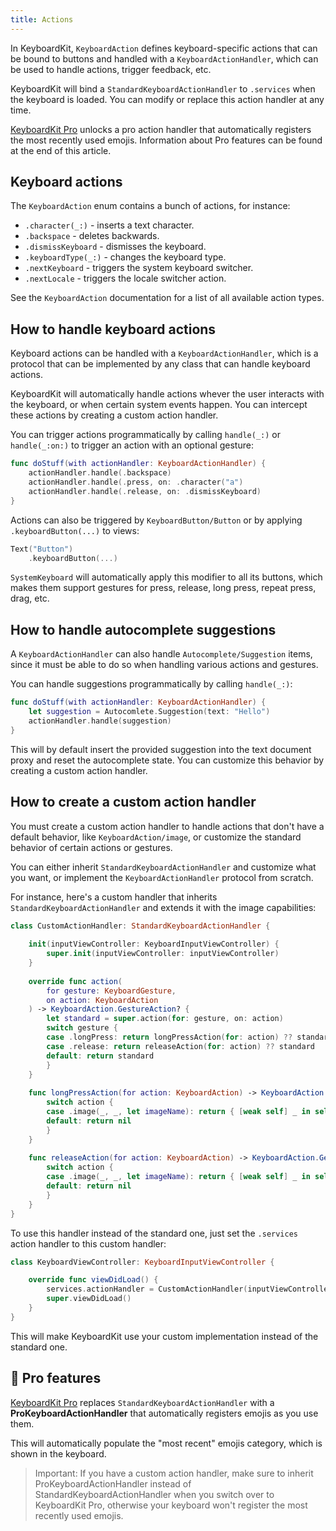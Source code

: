 ```yaml
---
title: Actions
---
```


In KeyboardKit, ``KeyboardAction`` defines keyboard-specific actions that can be bound to buttons and handled with a ``KeyboardActionHandler``, which can be used to handle actions, trigger feedback, etc.

KeyboardKit will bind a ``StandardKeyboardActionHandler`` to ``.services`` when the keyboard is loaded. You can modify or replace this action handler at any time.

[KeyboardKit Pro][Pro] unlocks a pro action handler that automatically registers the most recently used emojis. Information about Pro features can be found at the end of this article.



## Keyboard actions

The ``KeyboardAction`` enum contains a bunch of actions, for instance:

* ``.character(_:)`` - inserts a text character.
* ``.backspace`` - deletes backwards.
* ``.dismissKeyboard`` - dismisses the keyboard.
* ``.keyboardType(_:)`` - changes the keyboard type.
* ``.nextKeyboard`` - triggers the system keyboard switcher.
* ``.nextLocale`` - triggers the locale switcher action.

See the ``KeyboardAction`` documentation for a list of all available action types.



## How to handle keyboard actions

Keyboard actions can be handled with a ``KeyboardActionHandler``, which is a protocol that can be implemented by any class that can handle keyboard actions.

KeyboardKit will automatically handle actions whever the user interacts with the keyboard, or when certain system events happen. You can intercept these actions by creating a custom action handler.

You can trigger actions programmatically by calling `handle(_:)` or `handle(_:on:)` to trigger an action with an optional gesture:

```swift
func doStuff(with actionHandler: KeyboardActionHandler) {
    actionHandler.handle(.backspace)
    actionHandler.handle(.press, on: .character("a")
    actionHandler.handle(.release, on: .dismissKeyboard)
}
```

Actions can also be triggered by ``KeyboardButton/Button`` or by applying `.keyboardButton(...)` to views:

```swift
Text("Button")
    .keyboardButton(...)
```

``SystemKeyboard`` will automatically apply this modifier to all its buttons, which makes them support gestures for press, release, long press, repeat press, drag, etc.



## How to handle autocomplete suggestions

A ``KeyboardActionHandler`` can also handle ``Autocomplete/Suggestion`` items, since it must be able to do so when handling various actions and gestures.

You can handle suggestions programmatically by calling `handle(_:)`:

```swift
func doStuff(with actionHandler: KeyboardActionHandler) {
    let suggestion = Autocomlete.Suggestion(text: "Hello")
    actionHandler.handle(suggestion)
}
```

This will by default insert the provided suggestion into the text document proxy and reset the autocomplete state. You can customize this behavior by creating a custom action handler.



## How to create a custom action handler

You must create a custom action handler to handle actions that don't have a default behavior, like ``KeyboardAction/image``, or customize the standard behavior of certain actions or gestures.

You can either inherit ``StandardKeyboardActionHandler`` and customize what you want, or implement the ``KeyboardActionHandler`` protocol from scratch. 

For instance, here's a custom handler that inherits ``StandardKeyboardActionHandler`` and extends it with the image capabilities:

```swift
class CustomActionHandler: StandardKeyboardActionHandler {
    
    init(inputViewController: KeyboardInputViewController) {
        super.init(inputViewController: inputViewController)
    }
    
    override func action(
        for gesture: KeyboardGesture, 
        on action: KeyboardAction
    ) -> KeyboardAction.GestureAction? {
        let standard = super.action(for: gesture, on: action)
        switch gesture {
        case .longPress: return longPressAction(for: action) ?? standard
        case .release: return releaseAction(for: action) ?? standard
        default: return standard
        }
    }
    
    func longPressAction(for action: KeyboardAction) -> KeyboardAction.GestureAction? {
        switch action {
        case .image(_, _, let imageName): return { [weak self] _ in self?.saveImage(named: imageName) }
        default: return nil
        }
    }
    
    func releaseAction(for action: KeyboardAction) -> KeyboardAction.GestureAction? {
        switch action {
        case .image(_, _, let imageName): return { [weak self] _ in self?.copyImage(named: imageName) }
        default: return nil
        }
    }
}
```

To use this handler instead of the standard one, just set the ``.services`` action handler to this custom handler:

```swift
class KeyboardViewController: KeyboardInputViewController {

    override func viewDidLoad() {
        services.actionHandler = CustomActionHandler(inputViewController: self)
        super.viewDidLoad()
    }
}
```

This will make KeyboardKit use your custom implementation instead of the standard one.



## 👑 Pro features

[KeyboardKit Pro][Pro] replaces ``StandardKeyboardActionHandler`` with a **ProKeyboardActionHandler** that automatically registers emojis as you use them. 

This will automatically populate the "most recent" emojis category, which is shown in the keyboard.

> Important: If you have a custom action handler, make sure to inherit ProKeyboardActionHandler instead of StandardKeyboardActionHandler when you switch over to KeyboardKit Pro, otherwise your keyboard won't register the most recently used emojis.



[Pro]: /pro
